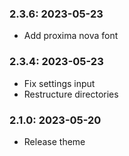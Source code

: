 ### 2.3.6: 2023-05-23

* Add proxima nova font

### 2.3.4: 2023-05-23

* Fix settings input
* Restructure directories

### 2.1.0: 2023-05-20

* Release theme
